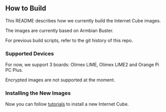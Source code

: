 ## How to Build

This README describes how we currently build the Internet Cube images.

The images are currently based on Armbian Buster.

For previous build scripts, refer to the git history of this repo.

### Supported Devices

For now, we support 3 boards: Olimex LIME, Olimex LIME2 and Orange Pi PC
Plus.

Encrypted images are not supported at the moment.

### Installing the New Images

Now you can follow [tutorials](https://install.labriqueinter.net) to install a new Internet Cube.
